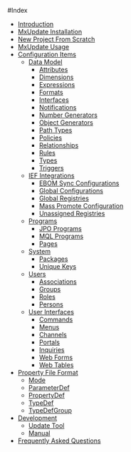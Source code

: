 <!--
 *
 *  This file is part of MxUpdate <http://www.mxupdate.org>.
 *
 *  MxUpdate is a deployment tool for a PLM platform to handle
 *  administration objects as single update files (configuration item).
 *
 *  Copyright (C) 2008-2016 The MxUpdate Team
 *
 *  The Manual of MxUpdate is licensed under a CC BY-NC-SA 4.0 license
 *  (Creative Commons Attribution-NonCommercial-ShareAlike 4.0 
 *  International 4.0 license).
 *
 *  You should have received a copy of the license along with this
 *  work. If not, see <http://creativecommons.org/licenses/by-nc-sa/4.0/>.
 *
-->

#Index

* [Introduction](Start.md)
* [MxUpdate Installation](UpdateInstallation.md)
* [New Project From Scratch](NewProject.md)
* [MxUpdate Usage](UpdateUsage.md)
* [Configuration Items](CI_.md)
    * [Data Model](CI_DM_.md)
        * [Attributes](CI_DM_Attribute.md)
        * [Dimensions](CI_DM_Dimension.md)
        * [Expressions](CI_DM_Expression.md)
        * [Formats](CI_DM_Format.md)
        * [Interfaces](CI_DM_Interface.md)
        * [Notifications](CI_DM_Notification.md)
        * [Number Generators](CI_DM_NumberGenerator.md)
        * [Object Generators](CI_DM_ObjectGenerator.md)
        * [Path Types](CI_DM_PathType.md)
        * [Policies](CI_DM_Policy.md)
        * [Relationships](CI_DM_Relationship.md)
        * [Rules](CI_DM_Rule.md)
        * [Types](CI_DM_Type.md)
        * [Triggers](CI_DM_Trigger.md)
    * [IEF Integrations](CI_IEF_.md)
        * [EBOM Sync Configurations](CI_IEF_EBOMSyncConfig.md)
        * [Global Configurations](CI_IEF_GlobalConfig.md)
        * [Global Registries](CI_IEF_GlobalRegistry.md)
        * [Mass Promote Configuration](CI_IEF_MassPromoteConfig.md)
        * [Unassigned Registries](CI_IEF_UnassignedRegistry.md)
    * [Programs](CI_Program_.md)
        * [JPO Programs](CI_Program_JPO.md)
        * [MQL Programs](CI_Program_MQL.md)
        * [Pages](CI_Program_Page.md)
    * [System](CI_System_.md)
        * [Packages](CI_System_Package.md)
        * [Unique Keys](CI_System_UniqueKey.md)
    * [Users](CI_User_.md)
        * [Associations](CI_User_Association.md)
        * [Groups](CI_User_Group.md)
        * [Roles](CI_User_Role.md)
        * [Persons](CI_User_Person.md)
    * [User Interfaces](CI_UI_.md)
        * [Commands](CI_UI_Command.md)
        * [Menus](CI_UI_Menu.md)
        * [Channels](CI_UI_Channel.md)
        * [Portals](CI_UI_Portal.md)
        * [Inquiries](CI_UI_Inquiry.md)
        * [Web Forms](CI_UI_Form.md)
        * [Web Tables](CI_UI_Table.md)
* [Property File Format](UpdatePropertyFileFormat_.md)
    * [Mode](UpdatePropertyFileFormat_Mode.md)
    * [ParameterDef](UpdatePropertyFileFormat_ParameterDef.md)
    * [PropertyDef](UpdatePropertyFileFormat_PropertyDef.md)
    * [TypeDef](UpdatePropertyFileFormat_TypeDef.md)
    * [TypeDefGroup](UpdatePropertyFileFormat_TypeDefGroup.md)
* [Development](Development_.md)
    * [Update Tool](Development_Update.md)
    * [Manual](Development_Manual.md)
* [Frequently Asked Questions](FAQ.md)
